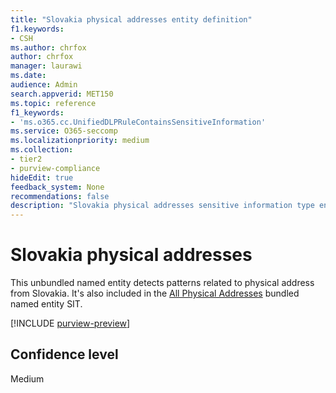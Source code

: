 ```yaml
---
title: "Slovakia physical addresses entity definition"
f1.keywords:
- CSH
ms.author: chrfox
author: chrfox
manager: laurawi
ms.date:
audience: Admin
search.appverid: MET150
ms.topic: reference
f1_keywords:
- 'ms.o365.cc.UnifiedDLPRuleContainsSensitiveInformation'
ms.service: O365-seccomp
ms.localizationpriority: medium
ms.collection:
- tier2
- purview-compliance
hideEdit: true
feedback_system: None
recommendations: false
description: "Slovakia physical addresses sensitive information type entity definition."
---
```


# Slovakia physical addresses

This unbundled named entity detects patterns related to physical address from Slovakia. It's also included in the [All Physical Addresses](sit-defn-all-physical-addresses.md) bundled named entity SIT.

[!INCLUDE [purview-preview](../includes/purview-preview.md)]

## Confidence level

Medium
